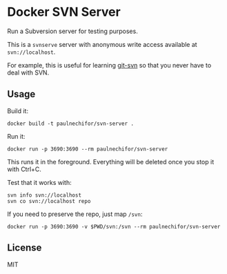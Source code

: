 # Docker SVN Server

Run a Subversion server for testing purposes.

This is a `svnserve` server with anonymous write access available at
`svn://localhost`.

For example, this is useful for learning [git-svn][git-svn] so that you never
have to deal with SVN.

## Usage

Build it:

    docker build -t paulnechifor/svn-server .

Run it:

    docker run -p 3690:3690 --rm paulnechifor/svn-server

This runs it in the foreground. Everything will be deleted once you stop it with
Ctrl+C.

Test that it works with:

    svn info svn://localhost
    svn co svn://localhost repo

If you need to preserve the repo, just map `/svn`:

    docker run -p 3690:3690 -v $PWD/svn:/svn --rm paulnechifor/svn-server

## License

MIT

[git-svn]: https://git-scm.com/book/en/v1/Git-and-Other-Systems-Git-and-Subversion
